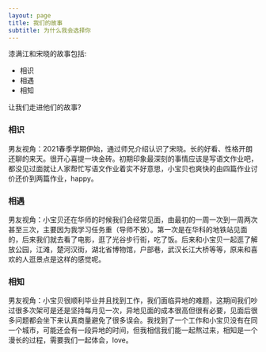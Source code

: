 ```yaml
---
layout: page
title: 我们的故事
subtitle: 为什么我会选择你
---
```


漆满江和宋晓的故事包括:

- 相识
- 相遇
- 相知

让我们走进他们的故事?

### 相识

男友视角：2021春季学期伊始，通过师兄介绍认识了宋晓。长的好看、性格开朗还聊的来天。很开心喜提一块金砖。初期印象最深刻的事情应该是写语文作业吧，都没见过面就让人家帮忙写语文作业着实不好意思，小宝贝也爽快的由四篇作业讨价还价到两篇作业，happy。

### 相遇

男友视角：小宝贝还在华师的时候我们会经常见面，由最初的一周一次到一周两次甚至三次，主要因为我学习任务重（导师不放）。第一次是在华科的地铁站见面的，后来我们就去看了电影，逛了光谷步行街，吃了饭。后来和小宝贝一起逛了解放公园，江滩，楚河汉街，湖北省博物馆，户部巷，武汉长江大桥等等，原来和喜欢的人逛景点是这样的感觉呢。

### 相知

男友视角：小宝贝很顺利毕业并且找到工作，我们面临异地的难题，这期间我们吵过很多次架可是还是坚持每月见一次，异地见面的成本很高但很有必要，见面后很多问题都会坐下来认真商量避免了很多误会。我找到了一个工作和小宝贝没有在同一个城市，可能还会有一段异地的时间，但我相信我们能一起熬过来，相知是一个漫长的过程，需要我们一起体会，love。
